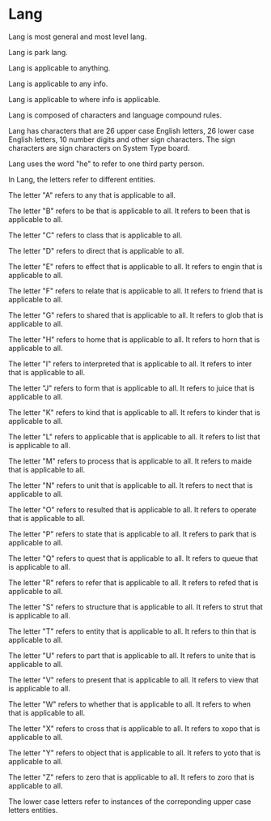 # Lang

Lang is most general and most level lang.

Lang is park lang.

Lang is applicable to anything.

Lang is applicable to any info.

Lang is applicable to where info is applicable.

Lang is composed of characters and language compound rules.

Lang has characters that are 26 upper case English letters, 26 lower case English letters, 10 number digits and other sign characters.
The sign characters are sign characters on System Type board.

Lang uses the word "he" to refer to one third party person.

In Lang, the letters refer to different entities.

The letter "A" refers to any that is applicable to all.

The letter "B" refers to be that is applicable to all.
It refers to been that is applicable to all.

The letter "C" refers to class that is applicable to all.

The letter "D" refers to direct that is applicable to all.

The letter "E" refers to effect that is applicable to all.
It refers to engin that is applicable to all.

The letter "F" refers to relate that is applicable to all.
It refers to friend that is applicable to all.

The letter "G" refers to shared that is applicable to all.
It refers to glob that is applicable to all.

The letter "H" refers to home that is applicable to all.
It refers to horn that is applicable to all.

The letter "I" refers to interpreted that is applicable to all.
It refers to inter that is applicable to all.

The letter "J" refers to form that is applicable to all.
It refers to juice that is applicable to all.

The letter "K" refers to kind that is applicable to all.
It refers to kinder that is applicable to all.

The letter "L" refers to applicable that is applicable to all.
It refers to list that is applicable to all.

The letter "M" refers to process that is applicable to all.
It refers to maide that is applicable to all.

The letter "N" refers to unit that is applicable to all.
It refers to nect that is applicable to all.

The letter "O" refers to resulted that is applicable to all.
It refers to operate that is applicable to all.

The letter "P" refers to state that is applicable to all.
It refers to park that is applicable to all.

The letter "Q" refers to quest that is applicable to all.
It refers to queue that is applicable to all.

The letter "R" refers to refer that is applicable to all.
It refers to refed that is applicable to all.

The letter "S" refers to structure that is applicable to all.
It refers to strut that is applicable to all.

The letter "T" refers to entity that is applicable to all.
It refers to thin that is applicable to all.

The letter "U" refers to part that is applicable to all.
It refers to unite that is applicable to all.

The letter "V" refers to present that is applicable to all.
It refers to view that is applicable to all.

The letter "W" refers to whether that is applicable to all.
It refers to when that is applicable to all.

The letter "X" refers to cross that is applicable to all.
It refers to xopo that is applicable to all.

The letter "Y" refers to object that is applicable to all.
It refers to yoto that is applicable to all.

The letter "Z" refers to zero that is applicable to all.
It refers to zoro that is applicable to all.

The lower case letters refer to instances of the correponding upper case letters entities.